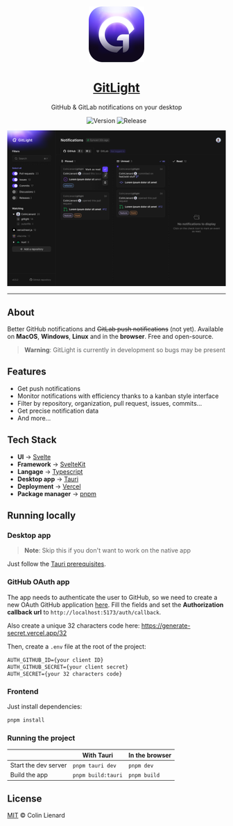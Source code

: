 <div align="center">

<img src="./assets/icon.png" alt="" height="128px" />

# [GitLight](https://gitlight.vercel.app)

GitHub & GitLab notifications on your desktop

![Version](https://img.shields.io/github/package-json/v/ColinLienard/gitlight) ![Release](https://img.shields.io/github/v/release/ColinLienard/gitlight?include_prereleases)

</div>

![Dashboard](./assets/dashboard.png)

---

## About

Better GitHub notifications and ~~GitLab push notifications~~ (not yet). Available on **MacOS**, **Windows**, **Linux** and in the **browser**. Free and open-source.

> **Warning**: GitLight is currently in development so bugs may be present

## Features

- Get push notifications
- Monitor notifications with efficiency thanks to a kanban style interface
- Filter by repository, organization, pull request, issues, commits...
- Get precise notification data
- And more...

## Tech Stack

- **UI** → [Svelte](https://svelte.dev/)
- **Framework** → [SvelteKit](https://kit.svelte.dev/)
- **Langage** → [Typescript](https://www.typescriptlang.org/)
- **Desktop app** → [Tauri](https://tauri.app/)
- **Deployment** → [Vercel](https://vercel.com)
- **Package manager** → [pnpm](https://pnpm.io/)

## Running locally

### Desktop app

> **Note**: Skip this if you don't want to work on the native app

Just follow the [Tauri prerequisites](https://tauri.app/v1/guides/getting-started/prerequisites).

### GitHub OAuth app

The app needs to authenticate the user to GitHub, so we need to create a new OAuth GitHub application [here](https://github.com/settings/applications/new). Fill the fields and set the **Authorization callback url** to `http://localhost:5173/auth/callback`.

Also create a unique 32 characters code here: https://generate-secret.vercel.app/32

Then, create a `.env` file at the root of the project:

```.env
AUTH_GITHUB_ID={your client ID}
AUTH_GITHUB_SECRET={your client secret}
AUTH_SECRET={your 32 characters code}
```

### Frontend

Just install dependencies:

```bash
pnpm install
```

### Running the project

|                      | With Tauri         | In the browser |
| -------------------- | ------------------ | -------------- |
| Start the dev server | `pnpm tauri dev`   | `pnpm dev`     |
| Build the app        | `pnpm build:tauri` | `pnpm build`   |

## License

[MIT](./LICENSE) © Colin Lienard
